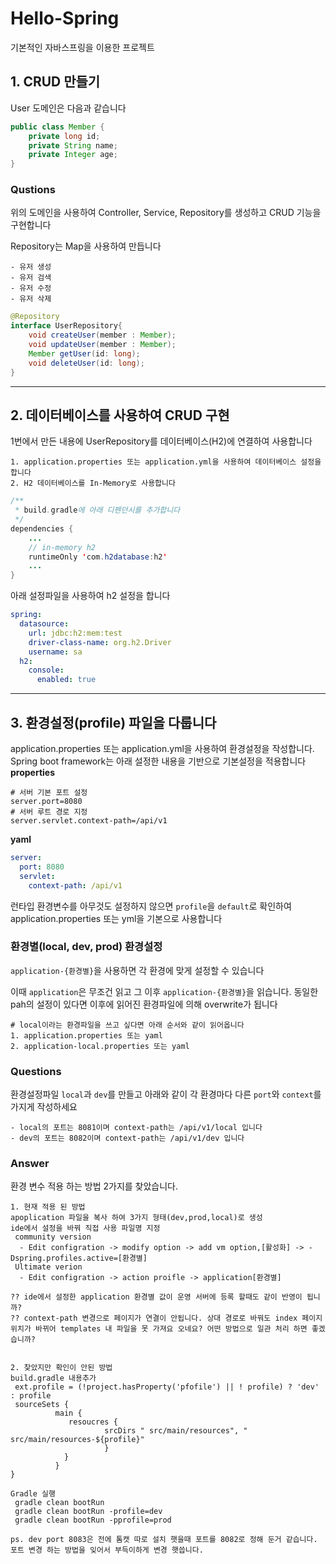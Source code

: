 # Hello-Spring
기본적인 자바스프링을 이용한 프로젝트
## 1. CRUD 만들기
User 도메인은 다음과 같습니다  
```java
public class Member {
    private long id;
    private String name;
    private Integer age;
}
```
### Qustions
위의 도메인을 사용하여 Controller, Service, Repository를 생성하고 CRUD 기능을 구현합니다

Repository는 Map을 사용하여 만듭니다
```text
- 유저 생성
- 유저 검색
- 유저 수정
- 유저 삭제
```
```java
@Repository
interface UserRepository{
    void createUser(member : Member);
    void updateUser(member : Member);
    Member getUser(id: long);
    void deleteUser(id: long);
}
```

---
## 2. 데이터베이스를 사용하여 CRUD 구현
1번에서 만든 내용에 UserRepository를 데이터베이스(H2)에 연결하여 사용합니다
```text
1. application.properties 또는 application.yml을 사용하여 데이터베이스 설정을 합니다
2. H2 데이터베이스를 In-Memory로 사용합니다
```
```java
/**
 * build.gradle에 아래 디펜던시를 추가합니다
 */
dependencies {
    ...
	// in-memory h2
	runtimeOnly 'com.h2database:h2'
    ...
}
```
아래 설정파일을 사용하여 h2 설정을 합니다
```yaml
spring:
  datasource:
    url: jdbc:h2:mem:test
    driver-class-name: org.h2.Driver
    username: sa
  h2:
    console:
      enabled: true
```
---
## 3. 환경설정(profile) 파일을 다룹니다
application.properties 또는 application.yml을 사용하여 환경설정을 작성합니다.  
Spring boot framework는 아래 설정한 내용을 기반으로 기본설정을 적용합니다  
**properties**
```properties
# 서버 기본 포트 설정
server.port=8080
# 서버 루트 경로 지정 
server.servlet.context-path=/api/v1
```
**yaml**
```yaml
server:
  port: 8080
  servlet:
    context-path: /api/v1  
```
런타입 환경변수를 아무것도 설정하지 않으면 `profile`을 `default`로 확인하여 application.properties 또는 yml을 기본으로 사용합니다

### 환경별(local, dev, prod) 환경설정
`application-{환경별}`을 사용하면 각 환경에 맞게 설정할 수 있습니다

이때 `application`은 무조건 읽고 그 이후 `application-{환경별}`을 읽습니다. 동일한 pah의 설정이 있다면 이후에 읽어진 환경파일에 의해 overwrite가 됩니다
```text
# local이라는 환경파일을 쓰고 싶다면 아래 순서와 같이 읽어옵니다
1. application.properties 또는 yaml
2. application-local.properties 또는 yaml
```
### Questions
환경설정파일 `local`과 `dev`를 만들고 아래와 같이 각 환경마다 다른 `port`와 `context`를 가지게 작성하세요
```text
- local의 포트는 8081이며 context-path는 /api/v1/local 입니다 
- dev의 포트는 8082이며 context-path는 /api/v1/dev 입니다
```
### Answer
환경 변수 적용 하는 방법 2가지를 찾았습니다. 
```text
1. 현재 적용 된 방법
apoplication 파일을 복사 하여 3가지 형태(dev,prod,local)로 생성
ide에서 설정을 바꿔 직접 사용 파일명 지정
 community version
  - Edit configration -> modify option -> add vm option,[활성화] -> -Dspring.profiles.active=[환경별]  
 Ultimate verion 
  - Edit configration -> action proifle -> application[환경별]

?? ide에서 설정한 application 환경별 값이 운영 서버에 등록 할때도 같이 반영이 됩니까?
?? context-path 변경으로 페이지가 연결이 안됩니다. 상대 경로로 바꿔도 index 페이지 위치가 바뀌어 templates 내 파일을 못 가져요 오네요? 어떤 방법으로 일관 처리 하면 좋겠습니까? 


2. 찾았지만 확인이 안된 방법
build.gradle 내용추가
 ext.profile = (!project.hasProperty('pfofile') || ! profile) ? 'dev' : profile
 sourceSets {
          main { 
             resoucres {
                     srcDirs " src/main/resources", " src/main/resources-${profile}"
                     }
            }
          }   
}

Gradle 실행
 gradle clean bootRun
 gradle clean bootRun -profile=dev  
 gradle clean bootRun -pprofile=prod
 
ps. dev port 8083은 전에 톰캣 따로 설치 햇을때 포트를 8082로 정해 둔거 같습니다. 포트 변경 하는 방법을 잊어서 부득이하게 변경 햇씁니다.  
```


